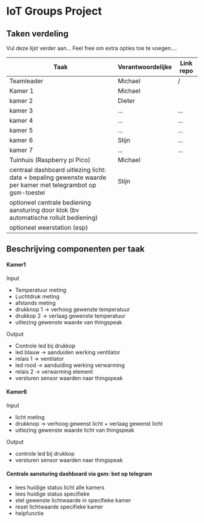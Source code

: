 # IoT Groups Project

## Taken verdeling

Vul deze lijst verder aan...
Feel free om extra opties toe te voegen....

|Taak| Verantwoordelijke | Link repo |
|-----|-----|----|
|Teamleader| Michael| / |
|Kamer 1| Michael | |
|kamer 2| Dieter | |
|kamer 3| ... | ... |
|kamer 4| ... | ... |
|kamer 5| ... | ... |
|kamer 6| Stijn | ... |
|kamer 7| ... | ... |
|Tuinhuis (Raspberry pi Pico) | Michael | |
|centraal dashboard uitlezing licht: data + bepaling gewenste waarde per kamer met telegrambot op gsm-toestel| Stijn | |
|optioneel centrale bediening aansturing door klok (bv automatische rolluit bediening)| | |
|optioneel weerstation (esp)| | |


## Beschrijving componenten per taak
#### Kamer1
Input
- Temperatuur meting
- Luchtdruk meting
- afstands meting
- drukknop 1 -> verhoog gewenste temperatuur
- drukkop 2 -> verlaag gewenste temperatuur
- uitlezing gewenste waarde van thingspeak

Output
- Controle led bij drukkop
- led blauw -> aanduiden werking ventilator
- relais 1 -> ventilator
- led rood -> aanduiding werking verwarming
- relais 2 -> verwarming element
- versturen sensor waarden naar thingspeak

#### Kamer6
Input
- licht meting
- drukknop -> verhoog gewenst licht + verlaag gewenst licht
- uitlezing gewenste waarde licht van thingspeak

Output
- controle led bij drukkop
- versturen sensor waarden naar thingspeak

#### Centrale aansturing dashboard via gsm: bot op telegram
- lees huidige status licht alle kamers
- lees huidige status specifieke
- stel gewenste lichtwaarde in specifieke kamer
- reset lichtwaarde specifieke kamer
- helpfunctie


